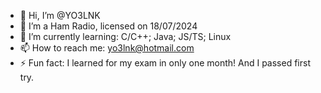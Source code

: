 - 👋 Hi, I’m @YO3LNK
- 👀 I’m a Ham Radio, licensed on 18/07/2024
- 🌱 I’m currently learning: C/C++; Java; JS/TS; Linux
- 📫 How to reach me: yo3lnk@hotmail.com
- ⚡ Fun fact: I learned for my exam in only one month! And I passed first try.
